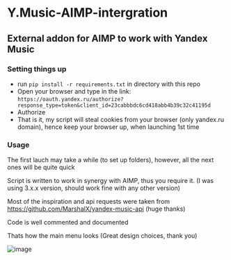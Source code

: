 # Y.Music-AIMP-intergration


## External addon for AIMP to work with Yandex Music


### Setting things up
  - run ```pip install -r requirements.txt``` in directory with this repo
  - Open your browser and type in the link: ```https://oauth.yandex.ru/authorize?response_type=token&client_id=23cabbbdc6cd418abb4b39c32c41195d```
  - Authorize
  - That is it, my script will steal cookies from your browser (only yandex.ru domain), hence keep your browser up, when launching 1st time


### Usage
The first lauch may take a while (to set up folders), however, all the next ones will be quite quick

Script is written to work in synergy with AIMP, thus you require it. (I was using 3.x.x version, should work fine with any other version)

Most of the inspiration and api requests were taken from https://github.com/MarshalX/yandex-music-api (huge thanks)

Code is well commented and documented



Thats how the main menu looks (Great design choices, thank you)

![image](https://user-images.githubusercontent.com/29946764/178856802-10821809-54ed-4ff3-90dd-bc11ec657b6f.png)
